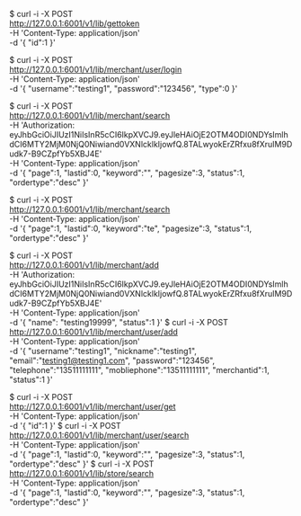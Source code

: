 $ curl -i -X POST \
 http://127.0.0.1:6001/v1/lib/gettoken \
 -H 'Content-Type: application/json' \
 -d '{
"id":1
}'

$ curl -i -X POST \
 http://127.0.0.1:6001/v1/lib/merchant/user/login \
 -H 'Content-Type: application/json' \
 -d '{
"username":"testing1",
"password":"123456",
"type":0
}'

$ curl -i -X POST \
 http://127.0.0.1:6001/v1/lib/merchant/search \
 -H 'Authorization: eyJhbGciOiJIUzI1NiIsInR5cCI6IkpXVCJ9.eyJleHAiOjE2OTM4ODI0NDYsImlhdCI6MTY2MjM0NjQ0Niwiand0VXNlcklkIjowfQ.8TALwyokErZRfxu8fXruIM9Dudk7-B9CZpfYb5XBJ4E' \
 -H 'Content-Type: application/json' \
 -d '{
"page":1,
"lastid":0,
"keyword":"",
"pagesize":3,
"status":1,
"ordertype":"desc"
}'

$ curl -i -X POST \
 http://127.0.0.1:6001/v1/lib/merchant/search \
 -H 'Content-Type: application/json' \
 -d '{
"page":1,
"lastid":0,
"keyword":"te",
"pagesize":3,
"status":1,
"ordertype":"desc"
}'

$ curl -i -X POST \
 http://127.0.0.1:6001/v1/lib/merchant/add \
 -H 'Authorization: eyJhbGciOiJIUzI1NiIsInR5cCI6IkpXVCJ9.eyJleHAiOjE2OTM4ODI0NDYsImlhdCI6MTY2MjM0NjQ0Niwiand0VXNlcklkIjowfQ.8TALwyokErZRfxu8fXruIM9Dudk7-B9CZpfYb5XBJ4E' \
 -H 'Content-Type: application/json' \
 -d '{
"name": "testing19999",
"status":1
}'
$ curl -i -X POST \
 http://127.0.0.1:6001/v1/lib/merchant/user/add \
 -H 'Content-Type: application/json' \
 -d '{
"username":"testing1",
"nickname":"testing1",
"email":"testing1@testing1.com",
"password":"123456",
"telephone":"13511111111",
"mobliephone":"13511111111",
"merchantid":1,
"status":1
}'

$ curl -i -X POST \
 http://127.0.0.1:6001/v1/lib/merchant/user/get \
 -H 'Content-Type: application/json' \
 -d '{
"id":1
}'
$ curl -i -X POST \
 http://127.0.0.1:6001/v1/lib/merchant/user/search \
 -H 'Content-Type: application/json' \
 -d '{
"page":1,
"lastid":0,
"keyword":"",
"pagesize":3,
"status":1,
"ordertype":"desc"
}'
$ curl -i -X POST \
 http://127.0.0.1:6001/v1/lib/store/search \
 -H 'Content-Type: application/json' \
 -d '{
"page":1,
"lastid":0,
"keyword":"",
"pagesize":3,
"status":1,
"ordertype":"desc"
}'
